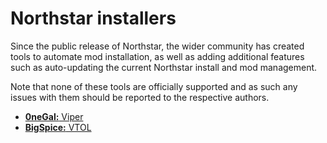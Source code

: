 # Northstar installers

Since the public release of Northstar, the wider community has created tools to automate mod installation, as well as adding additional features such as auto-updating the current Northstar install and mod management.

Note that none of these tools are officially supported and as such any issues with them should be reported to the respective authors.

- [**0neGal:** Viper](https://github.com/0neGal/viper)
- [**BigSpice:** VTOL](https://github.com/BigSpice/VTOL)
